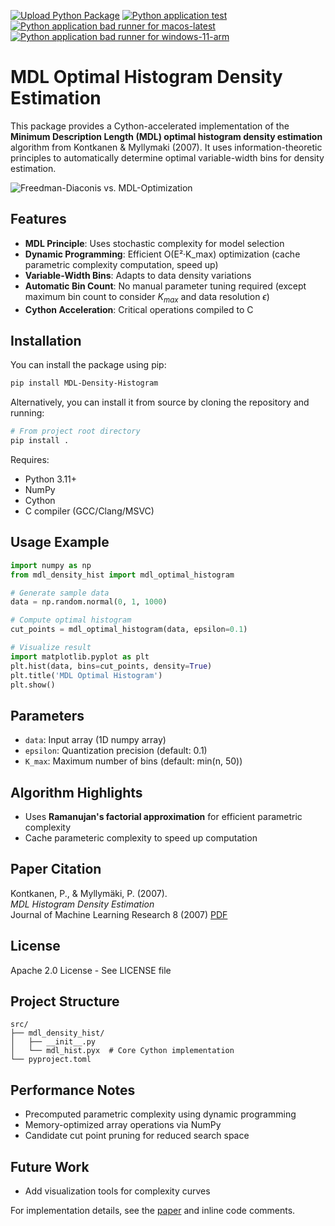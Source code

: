 [![Upload Python Package](https://github.com/MrTarantoga/MDL-Density-Histogram/actions/workflows/python-publish.yml/badge.svg?event=release)](https://github.com/MrTarantoga/MDL-Density-Histogram/actions/workflows/python-publish.yml)
[![Python application test](https://github.com/MrTarantoga/MDL-Density-Histogram/actions/workflows/python-app.yml/badge.svg)](https://github.com/MrTarantoga/MDL-Density-Histogram/actions/workflows/python-app.yml)
[![Python application bad runner for macos-latest](https://github.com/MrTarantoga/MDL-Density-Histogram/actions/workflows/python-app-bad-runner-macos-latest-arm.yml/badge.svg)](https://github.com/MrTarantoga/MDL-Density-Histogram/actions/workflows/python-app-bad-runner-macos-latest-arm.yml)
[![Python application bad runner for windows-11-arm](https://github.com/MrTarantoga/MDL-Density-Histogram/actions/workflows/python-app-bad-runner-windows-11-arm.yml/badge.svg)](https://github.com/MrTarantoga/MDL-Density-Histogram/actions/workflows/python-app-bad-runner-windows-11-arm.yml)
# MDL Optimal Histogram Density Estimation

This package provides a Cython-accelerated implementation of the **Minimum Description Length (MDL) optimal histogram density estimation** algorithm from Kontkanen & Myllymaki (2007). It uses information-theoretic principles to automatically determine optimal variable-width bins for density estimation.

![Freedman-Diaconis vs. MDL-Optimization](https://github.com/MrTarantoga/MDL-Density-Histogram/blob/main/gmm5_idx_3.png)

## Features
- **MDL Principle**: Uses stochastic complexity for model selection
- **Dynamic Programming**: Efficient O(E²·K_max) optimization (cache parametric complexity computation, speed up)
- **Variable-Width Bins**: Adapts to data density variations
- **Automatic Bin Count**: No manual parameter tuning required (except maximum bin count to consider $K_{max}$ and data resolution $\epsilon$)
- **Cython Acceleration**: Critical operations compiled to C

## Installation
You can install the package using pip:
```bash
pip install MDL-Density-Histogram
```
Alternatively, you can install it from source by cloning the repository and running:
```bash
# From project root directory
pip install .
```

Requires:
- Python 3.11+
- NumPy
- Cython
- C compiler (GCC/Clang/MSVC)

## Usage Example
```python
import numpy as np
from mdl_density_hist import mdl_optimal_histogram

# Generate sample data
data = np.random.normal(0, 1, 1000)

# Compute optimal histogram
cut_points = mdl_optimal_histogram(data, epsilon=0.1)

# Visualize result
import matplotlib.pyplot as plt
plt.hist(data, bins=cut_points, density=True)
plt.title('MDL Optimal Histogram')
plt.show()
```

## Parameters
- `data`: Input array (1D numpy array)
- `epsilon`: Quantization precision (default: 0.1)
- `K_max`: Maximum number of bins (default: min(n, 50))

## Algorithm Highlights
- Uses **Ramanujan's factorial approximation** for efficient parametric complexity
- Cache parameteric complexity to speed up computation

## Paper Citation
Kontkanen, P., & Myllymäki, P. (2007).  
*MDL Histogram Density Estimation*  
Journal of Machine Learning Research 8 (2007)
[PDF](https://proceedings.mlr.press/v2/kontkanen07a/kontkanen07a.pdf)

## License
Apache 2.0 License - See LICENSE file

## Project Structure
```
src/
├── mdl_density_hist/
│   ├── __init__.py
│   └── mdl_hist.pyx  # Core Cython implementation
└── pyproject.toml
```

## Performance Notes
- Precomputed parametric complexity using dynamic programming
- Memory-optimized array operations via NumPy
- Candidate cut point pruning for reduced search space

## Future Work
- Add visualization tools for complexity curves

For implementation details, see the [paper](https://proceedings.mlr.press/v2/kontkanen07a/kontkanen07a.pdf) and inline code comments.
